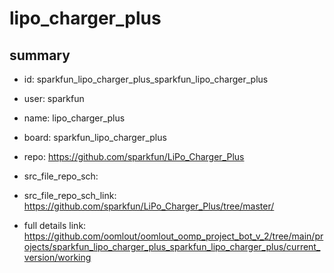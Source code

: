 # lipo_charger_plus
 
## summary 
* id: sparkfun_lipo_charger_plus_sparkfun_lipo_charger_plus
* user: sparkfun
* name: lipo_charger_plus
* board: sparkfun_lipo_charger_plus
* repo: https://github.com/sparkfun/LiPo_Charger_Plus



* src_file_repo_sch: 
* src_file_repo_sch_link: https://github.com/sparkfun/LiPo_Charger_Plus/tree/master/
* full details link: https://github.com/oomlout/oomlout_oomp_project_bot_v_2/tree/main/projects/sparkfun_lipo_charger_plus_sparkfun_lipo_charger_plus/current_version/working  







